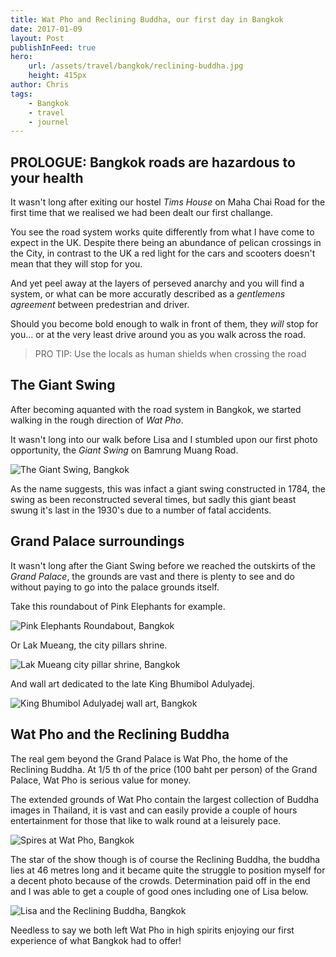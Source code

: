 ```yaml
---
title: Wat Pho and Reclining Buddha, our first day in Bangkok
date: 2017-01-09
layout: Post
publishInFeed: true
hero: 
    url: /assets/travel/bangkok/reclining-buddha.jpg
    height: 415px
author: Chris
tags:
    - Bangkok
    - travel
    - journel
---
```


## PROLOGUE: Bangkok roads are hazardous to your health

It wasn't long after exiting our hostel _Tims House_ on Maha Chai Road for the first time 
that we realised we had been dealt our first challange.

You see the road system works quite differently from what I have come to expect in the UK. 
Despite there being an abundance of pelican crossings in the City, in contrast to the UK 
a red light for the cars and scooters doesn't mean that they will stop for you. 

And yet peel away at the layers of perseved anarchy and you will find a system, or what can be more 
accuratly described as a _gentlemens agreement_ between predestrian and driver.

Should you become bold enough to walk in front of them, 
they _will_ stop for you... or at the very least drive around you as you walk across the road.

> PRO TIP: Use the locals as human shields when crossing the road

## The Giant Swing

After becoming aquanted with the road system in Bangkok, 
we started walking in the rough direction of _Wat Pho_.

It wasn't long into our walk before Lisa and I stumbled upon our first photo opportunity, 
the _Giant Swing_ on Bamrung Muang Road.

![The Giant Swing, Bangkok](/assets/travel/bangkok/giant-swing.jpg)

As the name suggests, this was infact a giant swing constructed in 1784, 
the swing as been reconstructed several times, 
but sadly this giant beast swung it's last in the 1930's due to a number of fatal accidents. 

## Grand Palace surroundings

It wasn't long after the Giant Swing before we reached the outskirts of the _Grand Palace_, 
the grounds are vast and there is plenty to see and do without paying to go into the palace grounds itself.

Take this roundabout of Pink Elephants for example.

![Pink Elephants Roundabout, Bangkok](/assets/travel/bangkok/pink-elephants-roundabout.jpg)

Or Lak Mueang, the city pillars shrine.

![Lak Mueang city pillar shrine, Bangkok](/assets/travel/bangkok/wat-grand-palace.jpg)

And wall art dedicated to the late King Bhumibol Adulyadej.

![King Bhumibol Adulyadej wall art, Bangkok](/assets/travel/bangkok/king-bhumibol-adulyadej-wall-painting.jpg)

## Wat Pho and the Reclining Buddha

The real gem beyond the Grand Palace is Wat Pho, the home of the Reclining Buddha.
At 1/5 th of the price (100 baht per person) of the Grand Palace, Wat Pho is serious value for money.

The extended grounds of Wat Pho contain the largest collection of Buddha images in Thailand,
it is vast and can easily provide a couple of hours entertainment 
for those that like to walk round at a leisurely pace.

![Spires at Wat Pho, Bangkok](/assets/travel/bangkok/wat-pho-spires.jpg)

The star of the show though is of course the Reclining Buddha, the buddha lies at 46 metres long and 
it became quite the struggle to position myself for a decent photo because of the crowds.
Determination paid off in the end and I was able to get a couple of good ones including one of Lisa below. 

![Lisa and the Reclining Buddha, Bangkok](/assets/travel/bangkok/lisa-and-reclining-buddha.jpg)


Needless to say we both left Wat Pho in high spirits enjoying our first experience 
of what Bangkok had to offer! 
